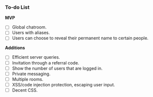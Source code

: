 ### To-do List

**MVP**

- [ ] Global chatroom.
- [ ] Users with aliases.
- [ ] Users can choose to reveal their permanent name to certain people.

**Additions**

- [ ] Efficient server queries.
- [ ] Invitation through a referral code.
- [ ] Show the number of users that are logged in.
- [ ] Private messaging.
- [ ] Multiple rooms.
- [ ] XSS/code injection protection, escaping user input.
- [ ] Decent CSS.

